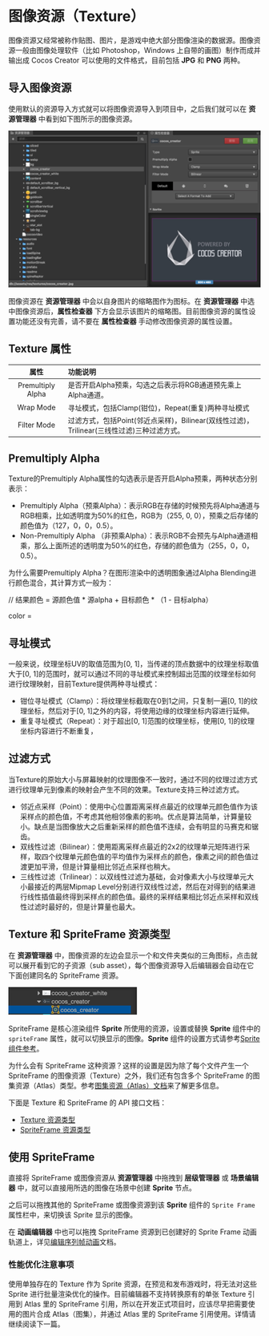 # 图像资源（Texture）

图像资源又经常被称作贴图、图片，是游戏中绝大部分图像渲染的数据源。图像资源一般由图像处理软件（比如 Photoshop，Windows 上自带的画图）制作而成并输出成 Cocos Creator 可以使用的文件格式，目前包括 **JPG** 和 **PNG** 两种。

## 导入图像资源

使用默认的资源导入方式就可以将图像资源导入到项目中，之后我们就可以在 **资源管理器** 中看到如下图所示的图像资源。

![imported texture](sprite/imported_texture.png)

图像资源在 **资源管理器** 中会以自身图片的缩略图作为图标。在 **资源管理器** 中选中图像资源后，**属性检查器** 下方会显示该图片的缩略图。目前图像资源的属性设置功能还没有完善，请不要在 **属性检查器** 手动修改图像资源的属性设置。

## Texture 属性

| 属性 | 功能说明 |
| :---: | :--- |
| Premultiply Alpha | 是否开启Alpha预乘，勾选之后表示将RGB通道预先乘上Alpha通道。 |
| Wrap Mode | 寻址模式，包括Clamp\(钳位\)，Repeat\(重复\)两种寻址模式 |
| Filter Mode | 过滤方式，包括Point\(邻近点采样\)，Bilinear\(双线性过滤\)，Trilinear\(三线性过滤\)三种过滤方式。 |

## Premultiply Alpha

Texture的Premultiply Alpha属性的勾选表示是否开启Alpha预乘，两种状态分别表示：

* Premultiply Alpha（预乘Alpha）：表示RGB在存储的时候预先将Alpha通道与RGB相乘，比如透明度为50%的红色，RGB为（255, 0, 0），预乘之后存储的颜色值为（127，0，0，0.5）。
* Non-Premultiply Alpha （非预乘Alpha）：表示RGB不会预先与Alpha通道相乘，那么上面所述的透明度为50%的红色，存储的颜色值为（255，0，0，0.5）。

为什么需要Premultiply Alpha？在图形渲染中的透明图象通过Alpha Blending进行颜色混合，其计算方式一般为：

// 结果颜色 = 源颜色值 \* 源alpha + 目标颜色 \* （1 - 目标alpha）

color  = 



## 寻址模式

一般来说，纹理坐标UV的取值范围为\[0, 1\]，当传递的顶点数据中的纹理坐标取值大于\[0, 1\]的范围时，就可以通过不同的寻址模式来控制超出范围的纹理坐标如何进行纹理映射，目前Texture提供两种寻址模式：

* 钳位寻址模式（Clamp）：将纹理坐标截取在0到1之间，只复制一遍\[0, 1\]的纹理坐标，然后对于\[0, 1\]之外的内容，将使用边缘的纹理坐标内容进行延伸。
* 重复寻址模式（Repeat）：对于超出\[0, 1\]范围的纹理坐标，使用\[0, 1\]的纹理坐标内容进行不断重复，

## 过滤方式

当Texture的原始大小与屏幕映射的纹理图像不一致时，通过不同的纹理过滤方式进行纹理单元到像素的映射会产生不同的效果。Texture支持三种过滤方式。

* 邻近点采样（Point）：使用中心位置距离采样点最近的纹理单元颜色值作为该采样点的颜色值，不考虑其他相邻像素的影响。优点是算法简单，计算量较小。缺点是当图像放大之后重新采样的颜色值不连续，会有明显的马赛克和锯齿。
* 双线性过滤（Bilinear）：使用距离采样点最近的2x2的纹理单元矩阵进行采样，取四个纹理单元颜色值的平均值作为采样点的颜色，像素之间的颜色值过渡更加平滑，但是计算量相比邻近点采样也稍大。
* 三线性过滤（Trilinear）：以双线性过滤为基础，会对像素大小与纹理单元大小最接近的两层Mipmap Level分别进行双线性过滤，然后在对得到的结果进行线性插值最终得到采样点的颜色值。最终的采样结果相比邻近点采样和双线性过滤时最好的，但是计算量也最大。

## Texture 和 SpriteFrame 资源类型

在 **资源管理器** 中，图像资源的左边会显示一个和文件夹类似的三角图标，点击就可以展开看到它的子资源（sub asset），每个图像资源导入后编辑器会自动在它下面创建同名的 SpriteFrame 资源。

![texture spriteframe](sprite/texture_spriteframe.png)

SpriteFrame 是核心渲染组件 **Sprite** 所使用的资源，设置或替换 **Sprite** 组件中的 `spriteFrame` 属性，就可以切换显示的图像。**Sprite** 组件的设置方式请参考[Sprite 组件参考](../components/sprite.md)。

为什么会有 SpriteFrame 这种资源？这样的设置是因为除了每个文件产生一个 SpriteFrame 的图像资源（Texture）之外，我们还有包含多个 SpriteFrame 的图集资源（Atlas）类型。参考[图集资源（Atlas）文档](atlas.md)来了解更多信息。

下面是 Texture 和 SpriteFrame 的 API 接口文档：

* [Texture 资源类型](../../../api/zh/classes/Texture2D.html)
* [SpriteFrame 资源类型](../../../api/zh/classes/SpriteFrame.html)

## 使用 SpriteFrame

直接将 SpriteFrame 或图像资源从 **资源管理器** 中拖拽到 **层级管理器** 或 **场景编辑器** 中，就可以直接用所选的图像在场景中创建 **Sprite** 节点。

之后可以拖拽其他的 SpriteFrame 或图像资源到该 **Sprite** 组件的 `Sprite Frame` 属性栏中，来切换该 Sprite 显示的图像。

在 **动画编辑器** 中也可以拖拽 SpriteFrame 资源到已创建好的 Sprite Frame 动画轨道上，详见[编辑序列帧动画](../animation/sprite-animation.md)文档。

### 性能优化注意事项

使用单独存在的 Texture 作为 Sprite 资源，在预览和发布游戏时，将无法对这些 Sprite 进行批量渲染优化的操作。目前编辑器不支持转换原有的单张 Texture 引用到 Atlas 里的 SpriteFrame 引用，所以在开发正式项目时，应该尽早把需要使用的图片合成 Atlas（图集），并通过 Atlas 里的 SpriteFrame 引用使用。详情请继续阅读下一篇。


